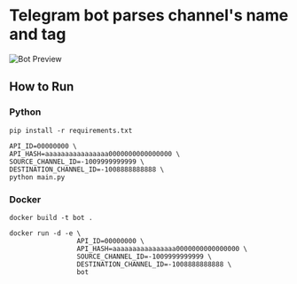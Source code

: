 # Telegram bot parses channel's name and tag

![Bot Preview](https://s12.gifyu.com/images/SW4V9.gif)

## How to Run

### Python

```
pip install -r requirements.txt
```

```
API_ID=00000000 \
API_HASH=aaaaaaaaaaaaaaaa0000000000000000 \
SOURCE_CHANNEL_ID=-1009999999999 \
DESTINATION_CHANNEL_ID=-1008888888888 \
python main.py
```

### Docker

```
docker build -t bot .
```

```
docker run -d -e \
                 API_ID=00000000 \
                 API_HASH=aaaaaaaaaaaaaaaa0000000000000000 \
                 SOURCE_CHANNEL_ID=-1009999999999 \
                 DESTINATION_CHANNEL_ID=-1008888888888 \
                 bot
```
